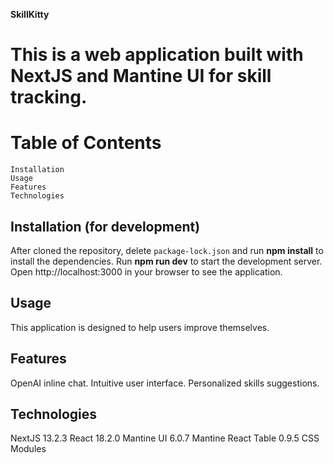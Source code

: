 **SkillKitty**

# This is a web application built with NextJS and Mantine UI for skill tracking.

# Table of Contents
    Installation
    Usage
    Features
    Technologies
## Installation (for development)
   After cloned the repository, delete ```package-lock.json``` and run **npm install** to install the dependencies.
   Run **npm run dev** to start the development server.
   Open http://localhost:3000 in your browser to see the application.

## Usage
   This application is designed to help users improve themselves.

## Features
   OpenAI inline chat.
   Intuitive user interface.
   Personalized skills suggestions.

## Technologies
   NextJS 13.2.3
   React 18.2.0
   Mantine UI 6.0.7
   Mantine React Table 0.9.5
   CSS Modules
